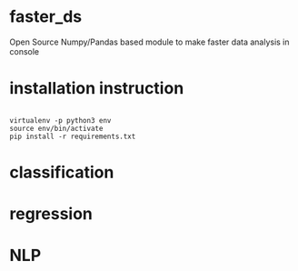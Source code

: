 # faster_ds
Open Source Numpy/Pandas based module to make faster data analysis in console

# installation instruction
```{BASH}

virtualenv -p python3 env
source env/bin/activate
pip install -r requirements.txt

```






# classification

# regression

# NLP
